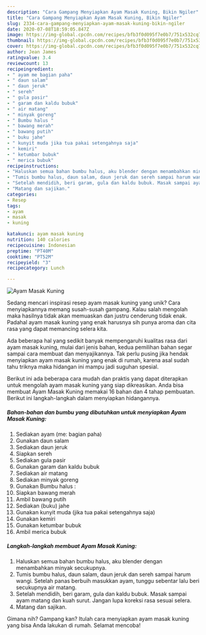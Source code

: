 ```yaml
---
description: "Cara Gampang Menyiapkan Ayam Masak Kuning, Bikin Ngiler"
title: "Cara Gampang Menyiapkan Ayam Masak Kuning, Bikin Ngiler"
slug: 2334-cara-gampang-menyiapkan-ayam-masak-kuning-bikin-ngiler
date: 2020-07-08T18:59:05.847Z
image: https://img-global.cpcdn.com/recipes/bfb3f0d095f7e0b7/751x532cq70/ayam-masak-kuning-foto-resep-utama.jpg
thumbnail: https://img-global.cpcdn.com/recipes/bfb3f0d095f7e0b7/751x532cq70/ayam-masak-kuning-foto-resep-utama.jpg
cover: https://img-global.cpcdn.com/recipes/bfb3f0d095f7e0b7/751x532cq70/ayam-masak-kuning-foto-resep-utama.jpg
author: Jean James
ratingvalue: 3.4
reviewcount: 13
recipeingredient:
- " ayam me bagian paha"
- " daun salam"
- " daun jeruk"
- " sereh"
- " gula pasir"
- " garam dan kaldu bubuk"
- " air matang"
- " minyak goreng"
- " Bumbu halus "
- " bawang merah"
- " bawang putih"
- " buku jahe"
- " kunyit muda jika tua pakai setengahnya saja"
- " kemiri"
- " ketumbar bubuk"
- " merica bubuk"
recipeinstructions:
- "Haluskan semua bahan bumbu halus, aku blender dengan menambahkan minyak secukupnya."
- "Tumis bumbu halus, daun salam, daun jeruk dan sereh sampai harum wangi. Setelah panas berbuih masukkan ayam, tunggu sebentar lalu beri secukupnya air matang."
- "Setelah mendidih, beri garam, gula dan kaldu bubuk. Masak sampai ayam matang dan kuah surut. Jangan lupa koreksi rasa sesuai selera."
- "Matang dan sajikan."
categories:
- Resep
tags:
- ayam
- masak
- kuning

katakunci: ayam masak kuning 
nutrition: 140 calories
recipecuisine: Indonesian
preptime: "PT40M"
cooktime: "PT52M"
recipeyield: "3"
recipecategory: Lunch

---
```



![Ayam Masak Kuning](https://img-global.cpcdn.com/recipes/bfb3f0d095f7e0b7/751x532cq70/ayam-masak-kuning-foto-resep-utama.jpg)

Sedang mencari inspirasi resep ayam masak kuning yang unik? Cara menyiapkannya memang susah-susah gampang. Kalau salah mengolah maka hasilnya tidak akan memuaskan dan justru cenderung tidak enak. Padahal ayam masak kuning yang enak harusnya sih punya aroma dan cita rasa yang dapat memancing selera kita.



Ada beberapa hal yang sedikit banyak mempengaruhi kualitas rasa dari ayam masak kuning, mulai dari jenis bahan, kedua pemilihan bahan segar sampai cara membuat dan menyajikannya. Tak perlu pusing jika hendak menyiapkan ayam masak kuning yang enak di rumah, karena asal sudah tahu triknya maka hidangan ini mampu jadi suguhan spesial.


Berikut ini ada beberapa cara mudah dan praktis yang dapat diterapkan untuk mengolah ayam masak kuning yang siap dikreasikan. Anda bisa membuat Ayam Masak Kuning memakai 16 bahan dan 4 tahap pembuatan. Berikut ini langkah-langkah dalam menyiapkan hidangannya.

<!--inarticleads1-->

##### Bahan-bahan dan bumbu yang dibutuhkan untuk menyiapkan Ayam Masak Kuning:

1. Sediakan  ayam (me: bagian paha)
1. Gunakan  daun salam
1. Sediakan  daun jeruk
1. Siapkan  sereh
1. Sediakan  gula pasir
1. Gunakan  garam dan kaldu bubuk
1. Sediakan  air matang
1. Sediakan  minyak goreng
1. Gunakan  Bumbu halus :
1. Siapkan  bawang merah
1. Ambil  bawang putih
1. Sediakan  (buku) jahe
1. Gunakan  kunyit muda (jika tua pakai setengahnya saja)
1. Gunakan  kemiri
1. Gunakan  ketumbar bubuk
1. Ambil  merica bubuk




<!--inarticleads2-->

##### Langkah-langkah membuat Ayam Masak Kuning:

1. Haluskan semua bahan bumbu halus, aku blender dengan menambahkan minyak secukupnya.
1. Tumis bumbu halus, daun salam, daun jeruk dan sereh sampai harum wangi. Setelah panas berbuih masukkan ayam, tunggu sebentar lalu beri secukupnya air matang.
1. Setelah mendidih, beri garam, gula dan kaldu bubuk. Masak sampai ayam matang dan kuah surut. Jangan lupa koreksi rasa sesuai selera.
1. Matang dan sajikan.




Gimana nih? Gampang kan? Itulah cara menyiapkan ayam masak kuning yang bisa Anda lakukan di rumah. Selamat mencoba!
